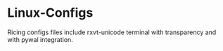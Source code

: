 # Linux-Configs
Ricing configs files include rxvt-unicode terminal with transparency and with pywal integration.
